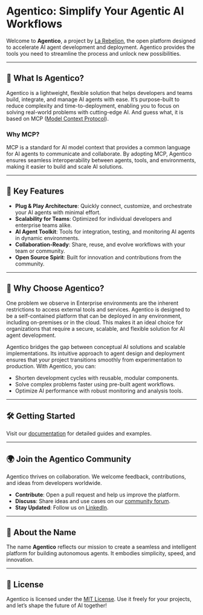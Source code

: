 # Agentico: Simplify Your Agentic AI Workflows

Welcome to **Agentico**, a project by [La Rebelion](https://rebelion.la/ai-workflows-agentic-tools-and-mcp-server), the open platform designed to accelerate AI agent development and deployment. Agentico provides the tools you need to streamline the process and unlock new possibilities.

---

## 🌟 **What Is Agentico?**

Agentico is a lightweight, flexible solution that helps developers and teams build, integrate, and manage AI agents with ease. It’s purpose-built to reduce complexity and time-to-deployment, enabling you to focus on solving real-world problems with cutting-edge AI.
And guess what, it is based on MCP ([Model Context Protocol](https://modelcontextprotocol.io/introduction)).

### Why MCP?

MCP is a standard for AI model context that provides a common language for AI agents to communicate and collaborate. By adopting MCP, Agentico ensures seamless interoperability between agents, tools, and environments, making it easier to build and scale AI solutions.

---

## 🚀 **Key Features**

- **Plug & Play Architecture**: Quickly connect, customize, and orchestrate your AI agents with minimal effort.
- **Scalability for Teams**: Optimized for individual developers and enterprise teams alike.
- **AI Agent Toolkit**: Tools for integration, testing, and monitoring AI agents in dynamic environments.
- **Collaboration-Ready**: Share, reuse, and evolve workflows with your team or community.
- **Open Source Spirit**: Built for innovation and contributions from the community.

---

## 📖 **Why Choose Agentico?**

One problem we observe in Enterprise environments are the inherent restrictions to access external tools and services. Agentico is designed to be a self-contained platform that can be deployed in any environment, including on-premises or in the cloud. This makes it an ideal choice for organizations that require a secure, scalable, and flexible solution for AI agent development.

Agentico bridges the gap between conceptual AI solutions and scalable implementations. Its intuitive approach to agent design and deployment ensures that your project transitions smoothly from experimentation to production. With Agentico, you can:

- Shorten development cycles with reusable, modular components.
- Solve complex problems faster using pre-built agent workflows.
- Optimize AI performance with robust monitoring and analysis tools.

---

## 🛠️ **Getting Started**

Visit our [documentation](https://agentico.dev/docs) for detailed guides and examples.

---

## 🌍 **Join the Agentico Community**

Agentico thrives on collaboration. We welcome feedback, contributions, and ideas from developers worldwide.

- **Contribute**: Open a pull request and help us improve the platform.
- **Discuss**: Share ideas and use cases on our [community forum](https://agentico.dev/community).
- **Stay Updated**: Follow us on [LinkedIn](https://linkedin.com/company/larebelion-labs).

---

## 🧠 **About the Name**

The name **Agentico** reflects our mission to create a seamless and intelligent platform for building autonomous agents. It embodies simplicity, speed, and innovation.

---

## 📄 **License**

Agentico is licensed under the [MIT License](LICENSE). Use it freely for your projects, and let’s shape the future of AI together!

